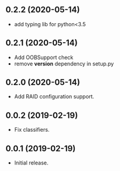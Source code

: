 ## 0.2.2 (2020-05-14)
 * add typing lib for python<3.5

## 0.2.1 (2020-05-14)
 * Add OOBSupport check
 * remove __version__ dependency in setup.py

## 0.2.0 (2020-05-14)
 * Add RAID configuration support.

## 0.0.2 (2019-02-19)
 * Fix classifiers.

## 0.0.1 (2019-02-19)
 * Initial release.
